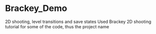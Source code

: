# Brackey_Demo
2D shooting, level transitions and save states
Used Brackey 2D shooting tutorial for some of the code, thus the project name
